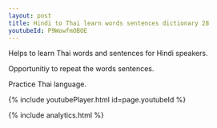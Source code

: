 ```yaml
---
layout: post
title: Hindi to Thai learn words sentences dictionary 28 
youtubeId: P9WowfmOBOE
---
```

 
 
Helps to learn Thai words and sentences for Hindi speakers.

Opportunitiy to repeat the words sentences. 

Practice Thai language. 
 
{% include youtubePlayer.html id=page.youtubeId %}
 
 
{% include analytics.html %}